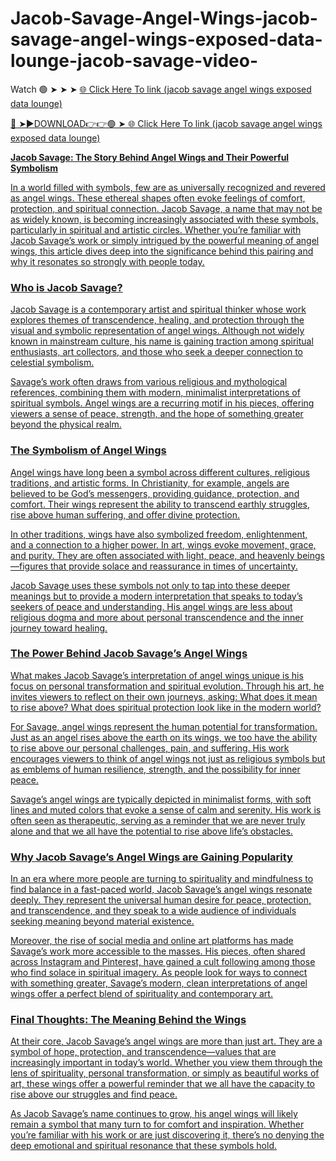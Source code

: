# Jacob-Savage-Angel-Wings-jacob-savage-angel-wings-exposed-data-lounge-jacob-savage-video-

Watch 🟢 ➤ ➤ ➤ <a href="https://breckiehileaks.blogspot.com/?m=0"> 🌐 Click Here To link (jacob savage angel wings exposed data lounge) 

🔴 ➤►DOWNLOAD👉👉🟢 ➤  <a href="https://breckiehileaks.blogspot.com/?m=0"> 🌐 Click Here To link (jacob savage angel wings exposed data lounge) 

**Jacob Savage: The Story Behind Angel Wings and Their Powerful Symbolism**

In a world filled with symbols, few are as universally recognized and revered as angel wings. These ethereal shapes often evoke feelings of comfort, protection, and spiritual connection. Jacob Savage, a name that may not be as widely known, is becoming increasingly associated with these symbols, particularly in spiritual and artistic circles. Whether you’re familiar with Jacob Savage’s work or simply intrigued by the powerful meaning of angel wings, this article dives deep into the significance behind this pairing and why it resonates so strongly with people today.

### Who is Jacob Savage?

Jacob Savage is a contemporary artist and spiritual thinker whose work explores themes of transcendence, healing, and protection through the visual and symbolic representation of angel wings. Although not widely known in mainstream culture, his name is gaining traction among spiritual enthusiasts, art collectors, and those who seek a deeper connection to celestial symbolism. 

Savage’s work often draws from various religious and mythological references, combining them with modern, minimalist interpretations of spiritual symbols. Angel wings are a recurring motif in his pieces, offering viewers a sense of peace, strength, and the hope of something greater beyond the physical realm.

### The Symbolism of Angel Wings

Angel wings have long been a symbol across different cultures, religious traditions, and artistic forms. In Christianity, for example, angels are believed to be God’s messengers, providing guidance, protection, and comfort. Their wings represent the ability to transcend earthly struggles, rise above human suffering, and offer divine protection. 

In other traditions, wings have also symbolized freedom, enlightenment, and a connection to a higher power. In art, wings evoke movement, grace, and purity. They are often associated with light, peace, and heavenly beings—figures that provide solace and reassurance in times of uncertainty.

Jacob Savage uses these symbols not only to tap into these deeper meanings but to provide a modern interpretation that speaks to today’s seekers of peace and understanding. His angel wings are less about religious dogma and more about personal transcendence and the inner journey toward healing.

### The Power Behind Jacob Savage’s Angel Wings

What makes Jacob Savage’s interpretation of angel wings unique is his focus on personal transformation and spiritual evolution. Through his art, he invites viewers to reflect on their own journeys, asking: What does it mean to rise above? What does spiritual protection look like in the modern world?

For Savage, angel wings represent the human potential for transformation. Just as an angel rises above the earth on its wings, we too have the ability to rise above our personal challenges, pain, and suffering. His work encourages viewers to think of angel wings not just as religious symbols but as emblems of human resilience, strength, and the possibility for inner peace.

Savage’s angel wings are typically depicted in minimalist forms, with soft lines and muted colors that evoke a sense of calm and serenity. His work is often seen as therapeutic, serving as a reminder that we are never truly alone and that we all have the potential to rise above life’s obstacles.

### Why Jacob Savage’s Angel Wings are Gaining Popularity

In an era where more people are turning to spirituality and mindfulness to find balance in a fast-paced world, Jacob Savage’s angel wings resonate deeply. They represent the universal human desire for peace, protection, and transcendence, and they speak to a wide audience of individuals seeking meaning beyond material existence.

Moreover, the rise of social media and online art platforms has made Savage’s work more accessible to the masses. His pieces, often shared across Instagram and Pinterest, have gained a cult following among those who find solace in spiritual imagery. As people look for ways to connect with something greater, Savage’s modern, clean interpretations of angel wings offer a perfect blend of spirituality and contemporary art.

### Final Thoughts: The Meaning Behind the Wings

At their core, Jacob Savage’s angel wings are more than just art. They are a symbol of hope, protection, and transcendence—values that are increasingly important in today’s world. Whether you view them through the lens of spirituality, personal transformation, or simply as beautiful works of art, these wings offer a powerful reminder that we all have the capacity to rise above our struggles and find peace.

As Jacob Savage’s name continues to grow, his angel wings will likely remain a symbol that many turn to for comfort and inspiration. Whether you’re familiar with his work or are just discovering it, there’s no denying the deep emotional and spiritual resonance that these symbols hold.
